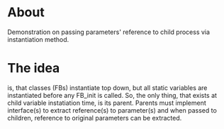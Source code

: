# About
Demonstration on passing parameters' reference to child process via instantiation method.
# The idea
is, that classes (FBs) instantiate top down, but all static variables are instantiated before any FB_init is called. So, the only thing, that exists at child variable instatiation time, is its parent. Parents must implement interface(s) to extract reference(s) to parameter(s) and when passed to children, reference to original parameters can be extracted.
